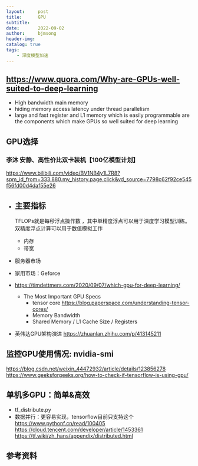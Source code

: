 ```yaml
---
layout:     post
title:      GPU
subtitle:   
date:       2022-09-02
author:     bjmsong
header-img: 
catalog: true
tags:
    - 深度模型加速
---
```

## https://www.quora.com/Why-are-GPUs-well-suited-to-deep-learning
- High bandwidth main memory
- hiding memory access latency under thread parallelism
- large and fast register and L1 memory which is easily programmable are the components which make GPUs so well suited for deep learning

## GPU选择
### 李沐 安静、高性价比双卡装机【100亿模型计划】
https://www.bilibili.com/video/BV1NB4y1L7R8?spm_id_from=333.880.my_history.page.click&vd_source=7798c62f92ce545f56fd00d4daf55e26

- 主要指标
    - 
    TFLOPs就是每秒浮点操作数  ，其中单精度浮点可以用于深度学习模型训练。双精度浮点计算可以用于数值模拟工作
    - 内存
    - 带宽

- 服务器市场
- 家用市场：Geforce  

- https://timdettmers.com/2020/09/07/which-gpu-for-deep-learning/
    - The Most Important GPU Specs
        - tensor core
        https://blog.paperspace.com/understanding-tensor-cores/
        - Memory Bandwidth
        - Shared Memory / L1 Cache Size / Registers
- 英伟达GPU架构演进 
https://zhuanlan.zhihu.com/p/413145211

## 监控GPU使用情况: nvidia-smi
https://blog.csdn.net/weixin_44472932/article/details/123856278
https://www.geeksforgeeks.org/how-to-check-if-tensorflow-is-using-gpu/

## 单机多GPU：简单&高效
- tf_distribute.py
- 数据并行：更容易实现，tensorflow目前只支持这个
https://www.pythonf.cn/read/100405
https://cloud.tencent.com/developer/article/1453361
https://tf.wiki/zh_hans/appendix/distributed.html


## 参考资料
